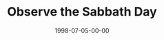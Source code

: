 ---
layout: message
category: message
series: "God's Top 10"
title: "Observe the Sabbath Day"
date: 1998-07-05-00-00
message_id: 435
---
